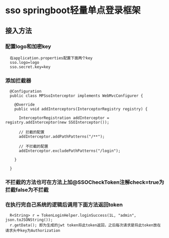# sso springboot轻量单点登录框架

## 接入方法
### 配置logo和加密key
```
  在application.properties配置下面两个key
  sso.logo=logo
  sso.secret.key=key
```
### 添加拦截器
```
  @Configuration
  public class MPSsoInterceptor implements WebMvcConfigurer {

    @Override
    public void addInterceptors(InterceptorRegistry registry) {

      InterceptorRegistration addInterceptor = registry.addInterceptor(new SSOInterceptor());

      // 拦截的配置
      addInterceptor.addPathPatterns("/**");

      // 不拦截的配置
      addInterceptor.excludePathPatterns("/login");

    }

  }
```
### 不拦截的方法也可在方法上加@SSOCheckToken注解check=true为拦截false为不拦截

### 在执行完自己系统的逻辑后调用下面方法返回token
```
  R<String> r = TokenLoginHelper.loginSuccess(1L, "admin", json.toJSONString());
  r.getData(); 即为生成的jwt token将此token返回，之后每次请求是将此token放在请求头中key为Authorization
```
